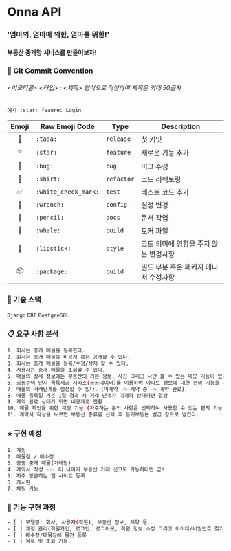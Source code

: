 # Onna API

### '엄마의, 엄마에 의한, 엄마를 위한!' 
#### 부동산 중개망 서비스를 만들어보자!

### 🤙 Git Commit Convention

<h6><이모티콘> <타입> : <제목> 형식으로 작성하며 제목은 최대 50글자</h6>

```
예시 :star: feaure: Login
```

|       Emoji        | Raw Emoji Code       | Type       | Description       |
|:------------------:|----------------------|------------|-------------------|
|       :tada:       | `:tada:`             | `release`  | 첫 커밋              |
|       :star:       | `:star:`             | `feature`  | 새로운 기능 추가         |
|       :bug:        | `:bug:`              | `bug`      | 버그 수정             |
|      :shirt:       | `:shirt:`            | `refactor` | 코드 리팩토링           |
| :white_check_mark: | `:white_check_mark:` | `test`     | 테스트 코드 추가         |
|      :wrench:      | `:wrench:`           | `config`   | 설정 변경             |
|      :pencil:      | `:pencil:`           | `docs`     | 문서 작업             |
|      :whale:       | `:whale:`            | `build`    | 도커 파일             |
|     :lipstick:     | `:lipstick:`         | `style`    | 코드 의미에 영향을 주지 않는 변경사항 |
|     :package:      | `:package:`          | `build`    | 빌드 부분 혹은 패키지 매니저 수정사항 |

### 🔧 기술 스택

`Django` `DRF` `PostgreSQL`

### 📋 요구 사항 분석

```bash
1. 회사는 중개 매물을 등록한다.
2. 회사는 중개 매물을 비공개 혹은 공개할 수 있다.
3. 회사는 중개 매물을 등록/수정/삭제 할 수 있다. 
4. 사용자는 중개 매물을 조회할 수 있다.
5. 매물의 상세 정보에는 부동산의 기본 정보, 사진 그리고 나만 볼 수 있는 메모 기능이 있다.
6. 공동주택 단지 목록제공 서비스(공공데이터)를 이용하여 아파트 정보에 대한 편의 기능을 제공한다.
7. 매물의 거래단계를 설정할 수 있다. (미계약 -> 계약 중 -> 계약 완료)
8. 매물 등록일 기준 1달 경과 시 거래 단계가 미계약 상태라면 알람
9. 계약 완료 상태가 되면 비공개로 전환 
10. 매물 확인을 위한 채팅 기능 (자주하는 문의 사항은 선택하여 사용할 수 있는 편의 기능 제공)
11. 계약서 작성을 누르면 부동산 종류를 선택 후 등기부등본 발급 창으로 넘긴다.
```

### ⭐ 구현 예정

```bash
1. 계정
2. 매물장 / 매수장
3. 공동 중개 매물(거래망)
4. 계약서 작성 --- 더 나아가 부동산 거래 신고도 가능하다면 굳!
5. 자주 방문하는 웹 사이트 등록
6. 게시판
7. 채팅 기능
```

### 🔖 기능 구현 과정
```bash
- [ ] 모델링: 회사, 사용자(직원), 부동산 정보, 계약 등.. 
- [ ] 계정 관리(회원가입, 로그인, 로그아웃, 회원 정보 수정 그리고 아이디/비밀번호 찾기)
- [ ] 매수장/매물장에 물건 등록
- [ ] 목록 및 조회 기능
```